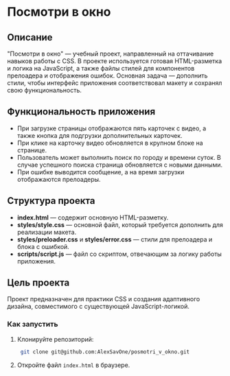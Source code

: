 # Посмотри в окно

## Описание
"Посмотри в окно" — учебный проект, направленный на оттачивание навыков работы с CSS. В проекте используется готовая HTML-разметка и логика на JavaScript, а также файлы стилей для компонентов прелоадера и отображения ошибок. Основная задача — дополнить стили, чтобы интерфейс приложения соответствовал макету и сохранял свою функциональность.

## Функциональность приложения
- При загрузке страницы отображаются пять карточек с видео, а также кнопка для подгрузки дополнительных карточек.
- При клике на карточку видео обновляется в крупном блоке на странице.
- Пользователь может выполнить поиск по городу и времени суток. В случае успешного поиска страница обновляется с новыми данными.
- При ошибке выводится сообщение, а на время загрузки отображаются прелоадеры.

## Структура проекта
- **index.html** — содержит основную HTML-разметку.
- **styles/style.css** — основной файл, который требуется дополнить для реализации макета.
- **styles/preloader.css** и **styles/error.css** — стили для прелоадера и блока с ошибкой.
- **scripts/script.js** — файл со скриптом, отвечающим за логику работы приложения.

## Цель проекта
Проект предназначен для практики CSS и создания адаптивного дизайна, совместимого с существующей JavaScript-логикой.

### Как запустить

1. Клонируйте репозиторий:
   ```bash
    git clone git@github.com:AlexSavOne/posmotri_v_okno.git
   ```
2. Откройте файл `index.html` в браузере.
